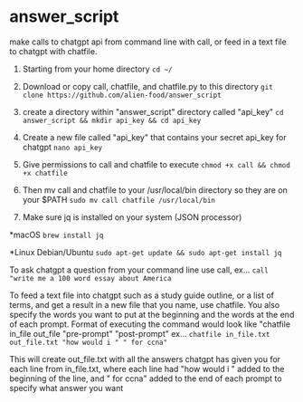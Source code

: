 # answer_script
make calls to chatgpt api from command line with call, or feed in a text file to chatgpt with chatfile.

1) Starting from your home directory
```cd ~/```

2) Download or copy call, chatfile, and chatfile.py to this directory
```git clone https://github.com/alien-food/answer_script```

3) create a directory within "answer_script" directory called "api_key" 
```cd answer_script && mkdir api_key && cd api_key```

4) Create a new file called "api_key" that contains your secret api_key for chatgpt
```nano api_key```

5) Give permissions to call and chatfile to execute
```chmod +x call && chmod +x chatfile```

6) Then mv call and chatfile to your /usr/local/bin directory so they are on your $PATH
```sudo mv call chatfile /usr/local/bin```

7) Make sure jq is installed on your system (JSON processor)

*macOS ```brew install jq```

*Linux Debian/Ubuntu ```sudo apt-get update && sudo apt-get install jq```

To ask chatgpt a question from your command line use call, ex...
```call "write me a 100 word essay about America```

To feed a text file into chatgpt such as a study guide outline, or a list of terms, and get a result in a new file that you name, use chatfile. You also specify the words you want to put at the beginning and the words at the end of each prompt. Format of executing the command would look like "chatfile in_file out_file "pre-prompt" "post-prompt"
ex...
```chatfile in_file.txt out_file.txt "how would i " " for ccna"```

This will create out_file.txt with all the answers chatgpt has given you for each line from in_file.txt, where each line had "how would i " added to the beginning of the line, and " for ccna" added to the end of each prompt to specify what answer you want



